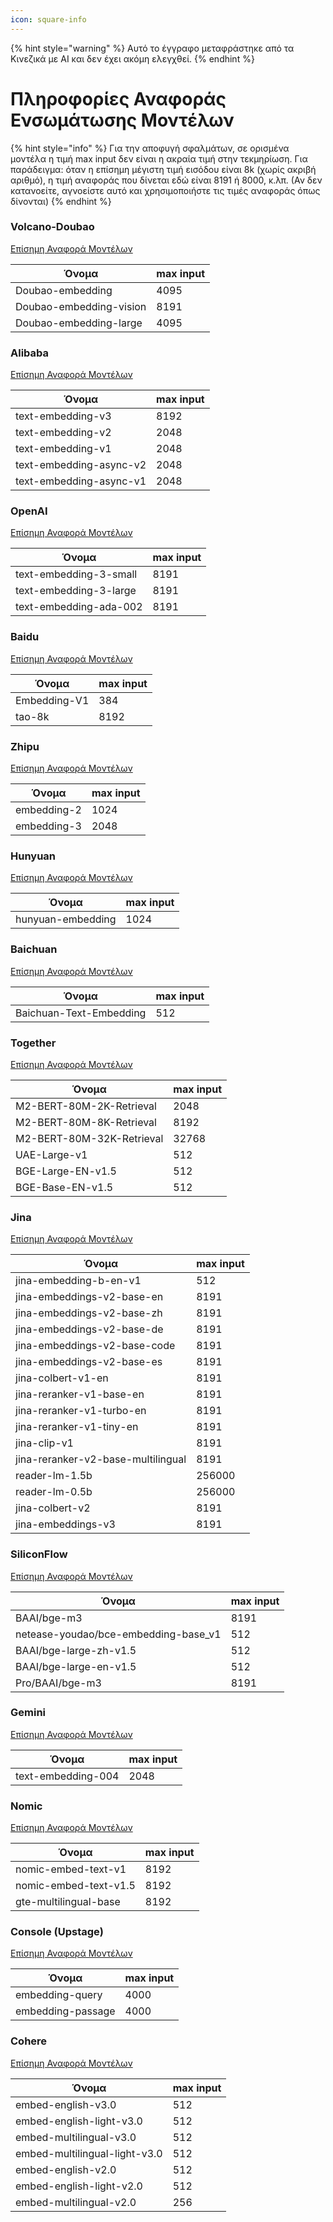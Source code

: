 ```yaml
---
icon: square-info
---
```


{% hint style="warning" %}
Αυτό το έγγραφο μεταφράστηκε από τα Κινεζικά με AI και δεν έχει ακόμη ελεγχθεί.
{% endhint %}

# Πληροφορίες Αναφοράς Ενσωμάτωσης Μοντέλων

{% hint style="info" %}
Για την αποφυγή σφαλμάτων, σε ορισμένα μοντέλα η τιμή max input δεν είναι η ακραία τιμή στην τεκμηρίωση. Για παράδειγμα: όταν η επίσημη μέγιστη τιμή εισόδου είναι 8k (χωρίς ακριβή αριθμό), η τιμή αναφοράς που δίνεται εδώ είναι 8191 ή 8000, κ.λπ. (Αν δεν κατανοείτε, αγνοείστε αυτό και χρησιμοποιήστε τις τιμές αναφοράς όπως δίνονται)
{% endhint %}

### Volcano-Doubao

[Επίσημη Αναφορά Μοντέλων](https://console.volcengine.com/ark/region:ark+cn-beijing/model?feature=\&projectName=default\&vendor=Bytedance\&view=LIST_VIEW)

| Όνομα                      | max input |
| -------------------------- | --------- |
| Doubao-embedding        | 4095      |
| Doubao-embedding-vision | 8191      |
| Doubao-embedding-large  | 4095      |

### Alibaba

[Επίσημη Αναφορά Μοντέλων](https://help.aliyun.com/zh/model-studio/user-guide/embedding?spm=a2c4g.11186623.0.i1)

| Όνομα                      | max input |
| -------------------------- | --------- |
| text-embedding-v3       | 8192      |
| text-embedding-v2       | 2048      |
| text-embedding-v1       | 2048      |
| text-embedding-async-v2 | 2048      |
| text-embedding-async-v1 | 2048      |

### OpenAI&#x20; 

[Επίσημη Αναφορά Μοντέλων](https://platform.openai.com/docs/guides/embeddings#embedding-models)

| Όνομα                     | max input |
| ------------------------- | --------- |
| text-embedding-3-small | 8191      |
| text-embedding-3-large | 8191      |
| text-embedding-ada-002 | 8191      |

### Baidu

[Επίσημη Αναφορά Μοντέλων](https://cloud.baidu.com/doc/WENXINWORKSHOP/s/om6070n97#%E8%AF%B7%E6%B1%82%E5%8F%82%E6%95%B0)

| Όνομα           | max input |
| --------------- | --------- |
| Embedding-V1 | 384       |
| tao-8k       | 8192      |

### Zhipu

[Επίσημη Αναφορά Μοντέλων](https://bigmodel.cn/console/modelcenter/square)

| Όνομα          | max input |
| -------------- | --------- |
| embedding-2 | 1024      |
| embedding-3 | 2048      |

### Hunyuan

[Επίσημη Αναφορά Μοντέλων](https://cloud.tencent.com/document/product/1729/102832)

| Όνομα                | max input |
| -------------------- | --------- |
| hunyuan-embedding | 1024      |

### Baichuan

[Επίσημη Αναφορά Μοντέλων](https://platform.baichuan-ai.com/docs/text-Embedding)

| Όνομα                      | max input |
| ------------------------- | --------- |
| Baichuan-Text-Embedding | 512       |

### Together

[Επίσημη Αναφορά Μοντέλων](https://docs.together.ai/docs/serverless-models#embedding-models)

| Όνομα                        | max input |
| --------------------------- | --------- |
| M2-BERT-80M-2K-Retrieval  | 2048      |
| M2-BERT-80M-8K-Retrieval  | 8192      |
| M2-BERT-80M-32K-Retrieval | 32768     |
| UAE-Large-v1              | 512       |
| BGE-Large-EN-v1.5         | 512       |
| BGE-Base-EN-v1.5          | 512       |

### Jina&#x20; 

[Επίσημη Αναφορά Μοντέλων](https://jina.ai/models/jina-embedding-b-en-v1)

| Όνομα                                 | max input |
| ------------------------------------- | --------- |
| jina-embedding-b-en-v1             | 512       |
| jina-embeddings-v2-base-en         | 8191      |
| jina-embeddings-v2-base-zh         | 8191      |
| jina-embeddings-v2-base-de         | 8191      |
| jina-embeddings-v2-base-code       | 8191      |
| jina-embeddings-v2-base-es         | 8191      |
| jina-colbert-v1-en                 | 8191      |
| jina-reranker-v1-base-en           | 8191      |
| jina-reranker-v1-turbo-en          | 8191      |
| jina-reranker-v1-tiny-en           | 8191      |
| jina-clip-v1                       | 8191      |
| jina-reranker-v2-base-multilingual | 8191      |
| reader-lm-1.5b                     | 256000    |
| reader-lm-0.5b                     | 256000    |
| jina-colbert-v2                    | 8191      |
| jina-embeddings-v3                 | 8191      |

### SiliconFlow

[Επίσημη Αναφορά Μοντέλων](https://siliconflow.cn/zh-cn/models)

| Όνομα                                    | max input |
| --------------------------------------- | --------- |
| BAAI/bge-m3                           | 8191      |
| netease-youdao/bce-embedding-base\_v1 | 512       |
| BAAI/bge-large-zh-v1.5                | 512       |
| BAAI/bge-large-en-v1.5                | 512       |
| Pro/BAAI/bge-m3                       | 8191      |

### Gemini

[Επίσημη Αναφορά Μοντέλων](https://ai.google.dev/gemini-api/docs/models/gemini?hl=zh-cn#text-embedding)

| Όνομα                 | max input |
| --------------------- | --------- |
| text-embedding-004 | 2048      |

### Nomic

[Επίσημη Αναφορά Μοντέλων](https://docs.nomic.ai/atlas/embeddings-and-retrieval/text-embedding)

| Όνομα                    | max input |
| ----------------------- | --------- |
| nomic-embed-text-v1   | 8192      |
| nomic-embed-text-v1.5 | 8192      |
| gte-multilingual-base | 8192      |

### Console (Upstage)

[Επίσημη Αναφορά Μοντέλων](https://console.upstage.ai/docs/capabilities/embeddings)

| Όνομα                | max input |
| ------------------- | --------- |
| embedding-query   | 4000      |
| embedding-passage | 4000      |

### Cohere

[Επίσημη Αναφορά Μοντέλων](https://docs.cohere.com/docs/models#embed)

| Όνομα                            | max input |
| ------------------------------- | --------- |
| embed-english-v3.0            | 512       |
| embed-english-light-v3.0      | 512       |
| embed-multilingual-v3.0       | 512       |
| embed-multilingual-light-v3.0 | 512       |
| embed-english-v2.0            | 512       |
| embed-english-light-v2.0      | 512       |
| embed-multilingual-v2.0       | 256       |